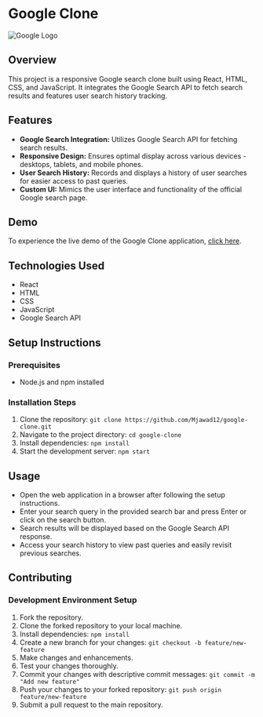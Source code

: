 # Google Clone

![Google Logo](https://www.google.com/images/branding/googlelogo/1x/googlelogo_color_272x92dp.png)

## Overview

This project is a responsive Google search clone built using React, HTML, CSS, and JavaScript. It integrates the Google Search API to fetch search results and features user search history tracking.

## Features

- **Google Search Integration:** Utilizes Google Search API for fetching search results.
- **Responsive Design:** Ensures optimal display across various devices - desktops, tablets, and mobile phones.
- **User Search History:** Records and displays a history of user searches for easier access to past queries.
- **Custom UI:** Mimics the user interface and functionality of the official Google search page.

## Demo

To experience the live demo of the Google Clone application, [click here]([#](https://google-clone-pied-seven.vercel.app/)).

## Technologies Used

- React
- HTML
- CSS
- JavaScript
- Google Search API

## Setup Instructions

### Prerequisites

- Node.js and npm installed

### Installation Steps

1. Clone the repository: `git clone https://github.com/Mjawad12/google-clone.git`
2. Navigate to the project directory: `cd google-clone`
3. Install dependencies: `npm install`
4. Start the development server: `npm start`

## Usage

- Open the web application in a browser after following the setup instructions.
- Enter your search query in the provided search bar and press Enter or click on the search button.
- Search results will be displayed based on the Google Search API response.
- Access your search history to view past queries and easily revisit previous searches.

## Contributing

### Development Environment Setup

1. Fork the repository.
2. Clone the forked repository to your local machine.
3. Install dependencies: `npm install`
4. Create a new branch for your changes: `git checkout -b feature/new-feature`
5. Make changes and enhancements.
6. Test your changes thoroughly.
7. Commit your changes with descriptive commit messages: `git commit -m "Add new feature"`
8. Push your changes to your forked repository: `git push origin feature/new-feature`
9. Submit a pull request to the main repository.



